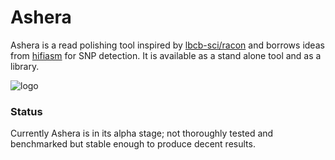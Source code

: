 # Ashera

Ashera is a read polishing tool inspired by [lbcb-sci/racon](https://github.com/lbcb-sci/racon) and borrows ideas from [hifiasm](https://github.com/chhylp123/hifiasm) for SNP detection. It is available as a stand alone tool and as a library.

![logo](misc/ashera_1.1_transparent.svg)

### Status
Currently Ashera is in its alpha stage; not thoroughly tested and benchmarked but stable enough to produce decent results. 

